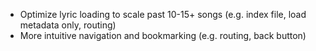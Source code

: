 * Optimize lyric loading to scale past 10-15+ songs (e.g. index file, load metadata only, routing)
* More intuitive navigation and bookmarking (e.g. routing, back button)